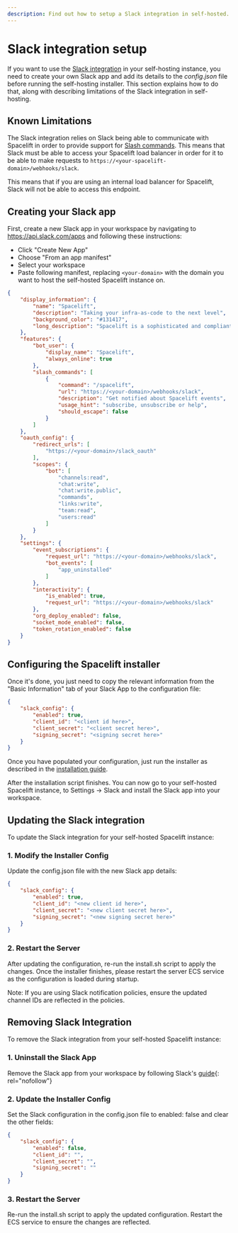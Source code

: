 ```yaml
---
description: Find out how to setup a Slack integration in self-hosted.
---
```


# Slack integration setup

If you want to use the [Slack integration](https://docs.spacelift.io/integrations/chatops/slack) in your self-hosting instance, you need to create your own Slack app and add its details to the _config.json_ file before running the self-hosting installer. This section explains how to do that, along with describing limitations of the Slack integration in self-hosting.

## Known Limitations

The Slack integration relies on Slack being able to communicate with Spacelift in order to provide support for [Slash commands](https://docs.spacelift.io/integrations/chatops/slack#available-slash-commands). This means that Slack must be able to access your Spacelift load balancer in order for it to be able to make requests to `https://<your-spacelift-domain>/webhooks/slack`.

This means that if you are using an internal load balancer for Spacelift, Slack will not be able to access this endpoint.

## Creating your Slack app

First, create a new Slack app in your workspace by navigating to <https://api.slack.com/apps> and following these instructions:

- Click "Create New App"
- Choose "From an app manifest"
- Select your workspace
- Paste following manifest, replacing `<your-domain>` with the domain you want to host the self-hosted Spacelift instance on.

```json
{
    "display_information": {
        "name": "Spacelift",
        "description": "Taking your infra-as-code to the next level",
        "background_color": "#131417",
        "long_description": "Spacelift is a sophisticated and compliant infrastructure delivery platform for OpenTofu, Terraform (including Terragrunt), Pulumi, CloudFormation, Ansible, and Kubernetes.\r\n\r\n• No lock-in. Under the hood, Spacelift uses your choice of Infrastructure as Code providers: open-source projects with vibrant ecosystems and a multitude of existing providers, modules, and tutorials.\r\n\r\n• Works with your Git flow. Spacelift integrates with GitHub (and other VCSes) to provide feedback on commits and Pull Requests, allowing you and your team to preview the changes before they are applied.\r\n\r\n• Drift detection. Spacelift natively detects drift, and can optionally revert it, to provide visibility and awareness to those \"changes\" that will inevitably happen.\r\n\r\n• Policy as a Code. With Open Policy Agent (OPA) Rego, you can programmatically define policies, approval flows, and various decision points within your Infrastructure as Code flow.\r\n\r\n• Customize your runtime. Spacelift uses Docker to run its workflows, which allows you to fully control your execution environment.\r\n\r\n• Share config using contexts. Spacelift contexts are collections of configuration files and environment variables that can be attached to multiple stacks.\r\n\r\n• Look ma, no credentials. Spacelift integrates with identity management systems from major cloud providers; AWS, Azure, and Google Cloud, allowing you to set up limited temporary access to your resources without the need to supply powerful static credentials.\r\n\r\n• Manage programmatically. With the OpenTofu/Terraform provider, you can manage Spacelift resources as code.\r\n\r\n• Protect your state. Spacelift supports a sophisticated state backend and can optionally manage the state on your behalf."
    },
    "features": {
        "bot_user": {
            "display_name": "Spacelift",
            "always_online": true
        },
        "slash_commands": [
            {
                "command": "/spacelift",
                "url": "https://<your-domain>/webhooks/slack",
                "description": "Get notified about Spacelift events",
                "usage_hint": "subscribe, unsubscribe or help",
                "should_escape": false
            }
        ]
    },
    "oauth_config": {
        "redirect_urls": [
            "https://<your-domain>/slack_oauth"
        ],
        "scopes": {
            "bot": [
                "channels:read",
                "chat:write",
                "chat:write.public",
                "commands",
                "links:write",
                "team:read",
                "users:read"
            ]
        }
    },
    "settings": {
        "event_subscriptions": {
            "request_url": "https://<your-domain>/webhooks/slack",
            "bot_events": [
                "app_uninstalled"
            ]
        },
        "interactivity": {
            "is_enabled": true,
            "request_url": "https://<your-domain>/webhooks/slack"
        },
        "org_deploy_enabled": false,
        "socket_mode_enabled": false,
        "token_rotation_enabled": false
    }
}
```

## Configuring the Spacelift installer

Once it's done, you just need to copy the relevant information from the "Basic Information" tab of your Slack App to the configuration file:

```json
{
    "slack_config": {
        "enabled": true,
        "client_id": "<client id here>",
        "client_secret": "<client secret here>",
        "signing_secret": "<signing secret here>"
    }
}
```

Once you have populated your configuration, just run the installer as described in the [installation guide](./install.md#running-the-installer).

After the installation script finishes. You can now go to your self-hosted Spacelift instance, to Settings -> Slack and install the Slack app into your workspace.

## Updating the Slack integration

To update the Slack integration for your self-hosted Spacelift instance:

### 1. Modify the Installer Config

Update the config.json file with the new Slack app details:

```json
{
    "slack_config": {
        "enabled": true,
        "client_id": "<new client id here>",
        "client_secret": "<new client secret here>",
        "signing_secret": "<new signing secret here>"
    }
}
```

### 2. Restart the Server

After updating the configuration, re-run the install.sh script to apply the changes. Once the installer finishes, please restart the server ECS service as the configuration is loaded during startup.

Note: If you are using Slack notification policies, ensure the updated channel IDs are reflected in the policies.

## Removing Slack Integration

To remove the Slack integration from your self-hosted Spacelift instance:

### 1. Uninstall the Slack App

Remove the Slack app from your workspace by following Slack's [guide](https://slack.com/intl/en-gb/help/articles/360003125231-Remove-apps-and-customised-integrations-from-your-workspace){: rel="nofollow"}

### 2. Update the Installer Config

Set the Slack configuration in the config.json file to enabled: false and clear the other fields:

```json
{
    "slack_config": {
        "enabled": false,
        "client_id": "",
        "client_secret": "",
        "signing_secret": ""
    }
}
```

### 3. Restart the Server

Re-run the install.sh script to apply the updated configuration. Restart the ECS service to ensure the changes are reflected.
